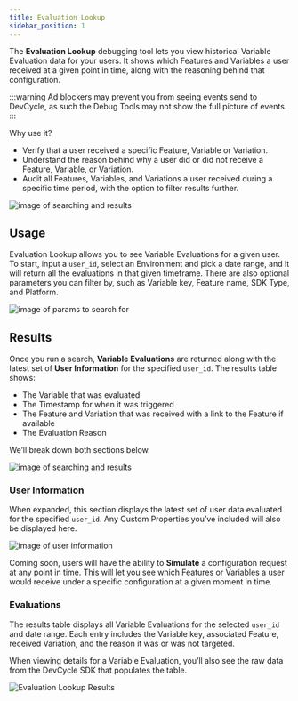 ```yaml
---
title: Evaluation Lookup
sidebar_position: 1
---
```


The **Evaluation Lookup** debugging tool lets you view historical Variable Evaluation data for your users. It shows which Features and Variables a user received at a given point in time, along with the reasoning behind that configuration.

:::warning
Ad blockers may prevent you from seeing events send to DevCycle, as such the Debug Tools may not show the full picture of events.
:::

Why use it?

- Verify that a user received a specific Feature, Variable or Variation.
- Understand the reason behind why a user did or did not receive a Feature, Variable, or Variation.
- Audit all Features, Variables, and Variations a user received during a specific time period, with the option to filter results further.

![image of searching and results](/evaluation-lookup-overview.png)

## Usage

Evaluation Lookup allows you to see Variable Evaluations for a given user. To start, input a `user_id`, select an Environment and pick a date range, and it will return all the evaluations in that given timeframe. There are also optional parameters you can filter by, such as Variable key, Feature name, SDK Type, and Platform.

![image of params to search for](/evaluation-lookup-search-table.png)

## Results

Once you run a search, **Variable Evaluations** are returned along with the latest set of **User Information** for the specified `user_id`. The results table shows:

- The Variable that was evaluated
- The Timestamp for when it was triggered
- The Feature and Variation that was received with a link to the Feature if available
- The Evaluation Reason

We’ll break down both sections below.

![image of searching and results](/evaluation-lookup-results-user-info.png)

### User Information

When expanded, this section displays the latest set of user data evaluated for the specified `user_id`. Any Custom Properties you’ve included will also be displayed here.

![image of user information](/evaluation-lookup-user-information.png)

Coming soon, users will have the ability to **Simulate** a configuration request at any point in time. This will let you see which Features or Variables a user would receive under a specific configuration at a given moment in time.

### Evaluations

The results table displays all Variable Evaluations for the selected `user_id` and date range. Each entry includes the Variable key, associated Feature, received Variation, and the reason it was or was not targeted.

When viewing details for a Variable Evaluation, you’ll also see the raw data from the DevCycle SDK that populates the table.

![Evaluation Lookup Results](/evaluation-lookup-evaluation-details.png)
